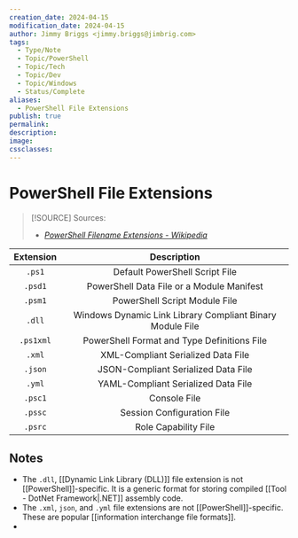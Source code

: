```yaml
---
creation_date: 2024-04-15
modification_date: 2024-04-15
author: Jimmy Briggs <jimmy.briggs@jimbrig.com>
tags:
  - Type/Note
  - Topic/PowerShell
  - Topic/Tech
  - Topic/Dev
  - Topic/Windows
  - Status/Complete
aliases:
  - PowerShell File Extensions
publish: true
permalink:
description:
image:
cssclasses:
---
```


# PowerShell File Extensions

> [!SOURCE] Sources:
> - *[PowerShell Filename Extensions - Wikipedia](https://en.wikipedia.org/wiki/PowerShell#Filename_extensions)*

| Extension |                        Description                        |
|:---------:|:---------------------------------------------------------:|
|  `.ps1`   |              Default PowerShell Script File               |
|  `.psd1`  |         PowerShell Data File or a Module Manifest         |
|  `.psm1`  |               PowerShell Script Module File               |
|  `.dll`   | Windows Dynamic Link Library Compliant Binary Module File |
| `.ps1xml` |        PowerShell Format and Type Definitions File        |
|  `.xml`   |            XML-Compliant Serialized Data File             |
|  `.json`  |            JSON-Compliant Serialized Data File            |
|  `.yml`   |            YAML-Compliant Serialized Data File            |
| `.psc1`  |                       Console File                         |
|  `.pssc`  |                Session Configuration File                 |
|  `.psrc`  |                   Role Capability File                    |

## Notes

- The `.dll`, [[Dynamic Link Library (DLL)]] file extension is not [[PowerShell]]-specific. It is a generic format for storing compiled [[Tool - DotNet Framework|.NET]] assembly code.
- The `.xml`, `json`, and `.yml` file extensions are not [[PowerShell]]-specific. These are popular [[information interchange file formats]].
- 